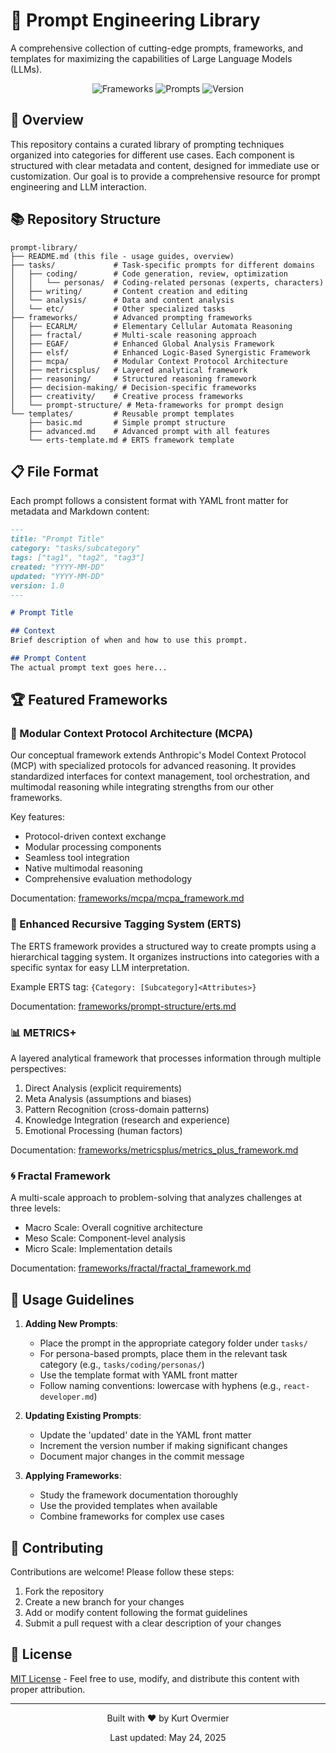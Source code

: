 # 🧠 Prompt Engineering Library

A comprehensive collection of cutting-edge prompts, frameworks, and templates for maximizing the capabilities of Large Language Models (LLMs).

<div align="center">
  <img src="https://img.shields.io/badge/Frameworks-9-blue" alt="Frameworks">
  <img src="https://img.shields.io/badge/Prompts-20+-green" alt="Prompts">
  <img src="https://img.shields.io/badge/Version-3.0-orange" alt="Version">
</div>

## 🌟 Overview

This repository contains a curated library of prompting techniques organized into categories for different use cases. Each component is structured with clear metadata and content, designed for immediate use or customization. Our goal is to provide a comprehensive resource for prompt engineering and LLM interaction.

## 📚 Repository Structure

```
prompt-library/
├── README.md (this file - usage guides, overview)
├── tasks/             # Task-specific prompts for different domains
│   ├── coding/        # Code generation, review, optimization
│   │   └── personas/  # Coding-related personas (experts, characters)
│   ├── writing/       # Content creation and editing
│   └── analysis/      # Data and content analysis
│   └── etc/           # Other specialized tasks
├── frameworks/        # Advanced prompting frameworks
│   ├── ECARLM/        # Elementary Cellular Automata Reasoning
│   ├── fractal/       # Multi-scale reasoning approach
│   ├── EGAF/          # Enhanced Global Analysis Framework
│   ├── elsf/          # Enhanced Logic-Based Synergistic Framework
│   ├── mcpa/          # Modular Context Protocol Architecture
│   ├── metricsplus/   # Layered analytical framework
│   ├── reasoning/     # Structured reasoning framework
│   ├── decision-making/ # Decision-specific frameworks
│   ├── creativity/    # Creative process frameworks
│   └── prompt-structure/ # Meta-frameworks for prompt design
└── templates/         # Reusable prompt templates
    ├── basic.md       # Simple prompt structure
    ├── advanced.md    # Advanced prompt with all features
    └── erts-template.md # ERTS framework template
```

## 📋 File Format

Each prompt follows a consistent format with YAML front matter for metadata and Markdown content:

```markdown
---
title: "Prompt Title"
category: "tasks/subcategory"
tags: ["tag1", "tag2", "tag3"]
created: "YYYY-MM-DD"
updated: "YYYY-MM-DD"
version: 1.0
---

# Prompt Title

## Context
Brief description of when and how to use this prompt.

## Prompt Content
The actual prompt text goes here...
```

## 🏆 Featured Frameworks

### 🔄 Modular Context Protocol Architecture (MCPA)

Our conceptual framework extends Anthropic's Model Context Protocol (MCP) with specialized protocols for advanced reasoning. It provides standardized interfaces for context management, tool orchestration, and multimodal reasoning while integrating strengths from our other frameworks.

Key features:
- Protocol-driven context exchange
- Modular processing components
- Seamless tool integration
- Native multimodal reasoning
- Comprehensive evaluation methodology

Documentation: [frameworks/mcpa/mcpa_framework.md](frameworks/mcpa/mcpa_framework.md)

### 🧩 Enhanced Recursive Tagging System (ERTS)

The ERTS framework provides a structured way to create prompts using a hierarchical tagging system. It organizes instructions into categories with a specific syntax for easy LLM interpretation.

Example ERTS tag: `{Category: [Subcategory]<Attributes>}`

Documentation: [frameworks/prompt-structure/erts.md](frameworks/prompt-structure/erts.md)

### 📊 METRICS+

A layered analytical framework that processes information through multiple perspectives:
1. Direct Analysis (explicit requirements)
2. Meta Analysis (assumptions and biases)
3. Pattern Recognition (cross-domain patterns)
4. Knowledge Integration (research and experience)
5. Emotional Processing (human factors)

Documentation: [frameworks/metricsplus/metrics_plus_framework.md](frameworks/metricsplus/metrics_plus_framework.md)

### 🌀 Fractal Framework

A multi-scale approach to problem-solving that analyzes challenges at three levels:
- Macro Scale: Overall cognitive architecture
- Meso Scale: Component-level analysis
- Micro Scale: Implementation details

Documentation: [frameworks/fractal/fractal_framework.md](frameworks/fractal/fractal_framework.md)

## 🚀 Usage Guidelines

1. **Adding New Prompts**: 
   - Place the prompt in the appropriate category folder under `tasks/`
   - For persona-based prompts, place them in the relevant task category (e.g., `tasks/coding/personas/`)
   - Use the template format with YAML front matter
   - Follow naming conventions: lowercase with hyphens (e.g., `react-developer.md`)

2. **Updating Existing Prompts**:
   - Update the 'updated' date in the YAML front matter
   - Increment the version number if making significant changes
   - Document major changes in the commit message

3. **Applying Frameworks**:
   - Study the framework documentation thoroughly
   - Use the provided templates when available
   - Combine frameworks for complex use cases

## 🤝 Contributing

Contributions are welcome! Please follow these steps:
1. Fork the repository
2. Create a new branch for your changes
3. Add or modify content following the format guidelines
4. Submit a pull request with a clear description of your changes

## 📜 License

[MIT License](LICENSE) - Feel free to use, modify, and distribute this content with proper attribution.

---

<div align="center">
  <p>Built with ❤️ by Kurt Overmier</p>
  <p>Last updated: May 24, 2025</p>
</div>
